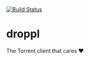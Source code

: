 [![Build Status](https://travis-ci.org/RekkyRek/droppl.svg?branch=ActiveDev)](https://travis-ci.org/RekkyRek/droppl)
# droppl
The Torrent client that cares ❤

